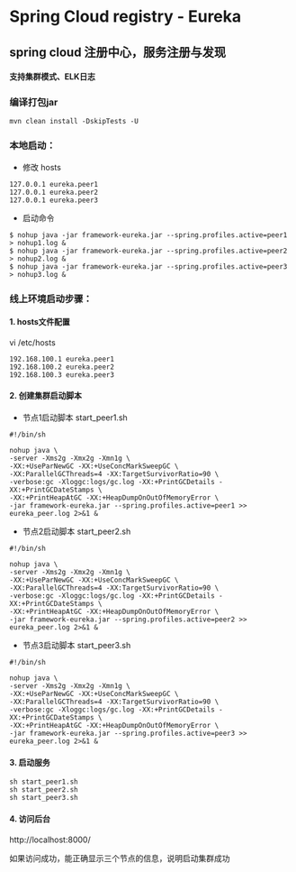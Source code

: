 # Spring Cloud registry - Eureka

## spring cloud 注册中心，服务注册与发现

#### 支持集群模式、ELK日志


### 编译打包jar
````
mvn clean install -DskipTests -U
````

### 本地启动：

- 修改 hosts
````
127.0.0.1 eureka.peer1
127.0.0.1 eureka.peer2
127.0.0.1 eureka.peer3
````
- 启动命令
````
$ nohup java -jar framework-eureka.jar --spring.profiles.active=peer1 > nohup1.log &
$ nohup java -jar framework-eureka.jar --spring.profiles.active=peer2 > nohup2.log &
$ nohup java -jar framework-eureka.jar --spring.profiles.active=peer3 > nohup3.log &
````

### 线上环境启动步骤：

#### 1. hosts文件配置
vi /etc/hosts
````
192.168.100.1 eureka.peer1
192.168.100.2 eureka.peer2
192.168.100.3 eureka.peer3
````

#### 2. 创建集群启动脚本


- 节点1启动脚本 start_peer1.sh

````
#!/bin/sh

nohup java \
-server -Xms2g -Xmx2g -Xmn1g \
-XX:+UseParNewGC -XX:+UseConcMarkSweepGC \
-XX:ParallelGCThreads=4 -XX:TargetSurvivorRatio=90 \
-verbose:gc -Xloggc:logs/gc.log -XX:+PrintGCDetails -XX:+PrintGCDateStamps \
-XX:+PrintHeapAtGC -XX:+HeapDumpOnOutOfMemoryError \
-jar framework-eureka.jar --spring.profiles.active=peer1 >> eureka_peer.log 2>&1 &
````
 
- 节点2启动脚本 start_peer2.sh

```
#!/bin/sh

nohup java \
-server -Xms2g -Xmx2g -Xmn1g \
-XX:+UseParNewGC -XX:+UseConcMarkSweepGC \
-XX:ParallelGCThreads=4 -XX:TargetSurvivorRatio=90 \
-verbose:gc -Xloggc:logs/gc.log -XX:+PrintGCDetails -XX:+PrintGCDateStamps \
-XX:+PrintHeapAtGC -XX:+HeapDumpOnOutOfMemoryError \
-jar framework-eureka.jar --spring.profiles.active=peer2 >> eureka_peer.log 2>&1 &
```

- 节点3启动脚本 start_peer3.sh

``` 
#!/bin/sh

nohup java \
-server -Xms2g -Xmx2g -Xmn1g \
-XX:+UseParNewGC -XX:+UseConcMarkSweepGC \
-XX:ParallelGCThreads=4 -XX:TargetSurvivorRatio=90 \
-verbose:gc -Xloggc:logs/gc.log -XX:+PrintGCDetails -XX:+PrintGCDateStamps \
-XX:+PrintHeapAtGC -XX:+HeapDumpOnOutOfMemoryError \
-jar framework-eureka.jar --spring.profiles.active=peer3 >> eureka_peer.log 2>&1 &
```

#### 3. 启动服务

````
sh start_peer1.sh
sh start_peer2.sh
sh start_peer3.sh
````

#### 4. 访问后台

http://localhost:8000/

如果访问成功，能正确显示三个节点的信息，说明启动集群成功






